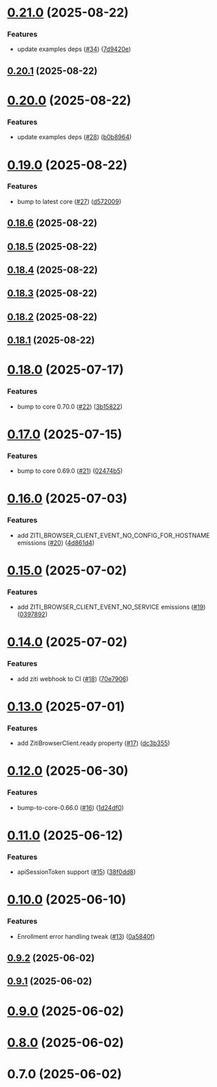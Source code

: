 # [0.21.0](https://github.com/openziti/ziti-sdk-browser/compare/v0.20.1...v0.21.0) (2025-08-22)


### Features

* update examples deps ([#34](https://github.com/openziti/ziti-sdk-browser/issues/34)) ([7d9420e](https://github.com/openziti/ziti-sdk-browser/commit/7d9420e29bbd1ef536ba79f2f64c54889f6de1e0))



## [0.20.1](https://github.com/openziti/ziti-sdk-browser/compare/v0.20.0...v0.20.1) (2025-08-22)



# [0.20.0](https://github.com/openziti/ziti-sdk-browser/compare/v0.19.0...v0.20.0) (2025-08-22)


### Features

* update examples deps ([#28](https://github.com/openziti/ziti-sdk-browser/issues/28)) ([b0b8964](https://github.com/openziti/ziti-sdk-browser/commit/b0b89648e57a7f66de45c5880b8e4c1b02d7d441))



# [0.19.0](https://github.com/openziti/ziti-sdk-browser/compare/v0.18.6...v0.19.0) (2025-08-22)


### Features

* bump to latest core ([#27](https://github.com/openziti/ziti-sdk-browser/issues/27)) ([d572009](https://github.com/openziti/ziti-sdk-browser/commit/d5720090dce4ae927ce05fac64e2d8b8bdc620d3))



## [0.18.6](https://github.com/openziti/ziti-sdk-browser/compare/v0.18.5...v0.18.6) (2025-08-22)



## [0.18.5](https://github.com/openziti/ziti-sdk-browser/compare/v0.18.4...v0.18.5) (2025-08-22)



## [0.18.4](https://github.com/openziti/ziti-sdk-browser/compare/v0.18.3...v0.18.4) (2025-08-22)



## [0.18.3](https://github.com/openziti/ziti-sdk-browser/compare/v0.18.2...v0.18.3) (2025-08-22)



## [0.18.2](https://github.com/openziti/ziti-sdk-browser/compare/v0.18.1...v0.18.2) (2025-08-22)



## [0.18.1](https://github.com/openziti/ziti-sdk-browser/compare/v0.18.0...v0.18.1) (2025-08-22)



# [0.18.0](https://github.com/openziti/ziti-sdk-browser/compare/v0.17.0...v0.18.0) (2025-07-17)


### Features

* bump to core 0.70.0 ([#22](https://github.com/openziti/ziti-sdk-browser/issues/22)) ([3b15822](https://github.com/openziti/ziti-sdk-browser/commit/3b15822ec62c01733fa9a503a25f2ee251139c55))



# [0.17.0](https://github.com/openziti/ziti-sdk-browser/compare/v0.16.0...v0.17.0) (2025-07-15)


### Features

* bump to core 0.69.0 ([#21](https://github.com/openziti/ziti-sdk-browser/issues/21)) ([02474b5](https://github.com/openziti/ziti-sdk-browser/commit/02474b5b1a565037e4a036e44e9ed7020f52a55c))



# [0.16.0](https://github.com/openziti/ziti-sdk-browser/compare/v0.15.0...v0.16.0) (2025-07-03)


### Features

* add ZITI_BROWSER_CLIENT_EVENT_NO_CONFIG_FOR_HOSTNAME emissions ([#20](https://github.com/openziti/ziti-sdk-browser/issues/20)) ([4d861d4](https://github.com/openziti/ziti-sdk-browser/commit/4d861d4687a430dbb2e50ce5d16feed6f415ebce))



# [0.15.0](https://github.com/openziti/ziti-sdk-browser/compare/v0.14.0...v0.15.0) (2025-07-02)


### Features

* add ZITI_BROWSER_CLIENT_EVENT_NO_SERVICE emissions ([#19](https://github.com/openziti/ziti-sdk-browser/issues/19)) ([0397892](https://github.com/openziti/ziti-sdk-browser/commit/03978924e632bec3fa5f9e2311085ab41d668477))



# [0.14.0](https://github.com/openziti/ziti-sdk-browser/compare/v0.13.0...v0.14.0) (2025-07-02)


### Features

* add ziti webhook to CI ([#18](https://github.com/openziti/ziti-sdk-browser/issues/18)) ([70e7906](https://github.com/openziti/ziti-sdk-browser/commit/70e790687c6c4062d90a8e5d0c4a4c2d253bcd77))



# [0.13.0](https://github.com/openziti/ziti-sdk-browser/compare/v0.12.0...v0.13.0) (2025-07-01)


### Features

* add ZitiBrowserClient.ready property ([#17](https://github.com/openziti/ziti-sdk-browser/issues/17)) ([dc3b355](https://github.com/openziti/ziti-sdk-browser/commit/dc3b3557460f2bbba37099b8e8d570b29f2a4493))



# [0.12.0](https://github.com/openziti/ziti-sdk-browser/compare/v0.11.0...v0.12.0) (2025-06-30)


### Features

* bump-to-core-0.66.0 ([#16](https://github.com/openziti/ziti-sdk-browser/issues/16)) ([1d24df0](https://github.com/openziti/ziti-sdk-browser/commit/1d24df0f043280b93af5bd443db422b817cf9fd4))



# [0.11.0](https://github.com/openziti/ziti-sdk-browser/compare/v0.10.0...v0.11.0) (2025-06-12)


### Features

* apiSessionToken support ([#15](https://github.com/openziti/ziti-sdk-browser/issues/15)) ([38f0dd8](https://github.com/openziti/ziti-sdk-browser/commit/38f0dd87f9b6a8bc96fef7cf538ee1210471f170))



# [0.10.0](https://github.com/openziti/ziti-sdk-browser/compare/v0.9.2...v0.10.0) (2025-06-10)


### Features

* Enrollment error handling tweak ([#13](https://github.com/openziti/ziti-sdk-browser/issues/13)) ([0a5840f](https://github.com/openziti/ziti-sdk-browser/commit/0a5840f0a95d1d7f406a24a155a9566ee0a7f307))



## [0.9.2](https://github.com/openziti/ziti-sdk-browser/compare/v0.9.1...v0.9.2) (2025-06-02)



## [0.9.1](https://github.com/openziti/ziti-sdk-browser/compare/v0.9.0...v0.9.1) (2025-06-02)



# [0.9.0](https://github.com/openziti/ziti-sdk-browser/compare/v0.8.0...v0.9.0) (2025-06-02)



# [0.8.0](https://github.com/openziti/ziti-sdk-browser/compare/v0.7.0...v0.8.0) (2025-06-02)



# 0.7.0 (2025-06-02)



